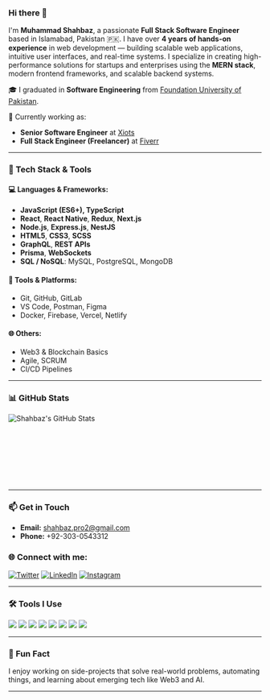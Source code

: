 ### Hi there 👋

I'm **Muhammad Shahbaz**, a passionate **Full Stack Software Engineer** based in Islamabad, Pakistan 🇵🇰. I have over **4 years of hands-on experience** in web development — building scalable web applications, intuitive user interfaces, and real-time systems. I specialize in creating high-performance solutions for startups and enterprises using the **MERN stack**, modern frontend frameworks, and scalable backend systems.

🎓 I graduated in **Software Engineering** from [Foundation University of Pakistan](https://www.fui.edu.pk/).

💼 Currently working as:
- **Senior Software Engineer** at [Xiots](https://xiots.com)
- **Full Stack Engineer (Freelancer)** at [Fiverr](https://www.fiverr.com/)

---

### 🚀 Tech Stack & Tools

#### 💻 Languages & Frameworks:
- **JavaScript (ES6+), TypeScript**
- **React**, **React Native**, **Redux**, **Next.js**
- **Node.js**, **Express.js**, **NestJS**
- **HTML5**, **CSS3**, **SCSS**
- **GraphQL**, **REST APIs**
- **Prisma**, **WebSockets**
- **SQL / NoSQL**: MySQL, PostgreSQL, MongoDB

#### 🔧 Tools & Platforms:
- Git, GitHub, GitLab
- VS Code, Postman, Figma
- Docker, Firebase, Vercel, Netlify

#### 🌐 Others:
- Web3 & Blockchain Basics
- Agile, SCRUM
- CI/CD Pipelines

---

### 📊 GitHub Stats

<img align="left" alt="Shahbaz's GitHub Stats" src="https://github-readme-stats.vercel.app/api?username=shahbazpro2&show_icons=true&bg_color=00000000)" />
<br /><br /><br /><br /><br /><br /><br /><br />

---

### 📫 Get in Touch

- **Email:** shahbaz.pro2@gmail.com  
- **Phone:** +92-303-0543312

### 🌐 Connect with me:

[![Twitter](https://img.shields.io/badge/Twitter-%231DA1F2.svg?style=flat&logo=twitter&logoColor=white)](https://twitter.com/shahbazpro2)
[![LinkedIn](https://img.shields.io/badge/LinkedIn-%230077B5.svg?style=flat&logo=linkedin&logoColor=white)](https://www.linkedin.com/in/shahbazpro2)
[![Instagram](https://img.shields.io/badge/Instagram-%23E4405F.svg?style=flat&logo=instagram&logoColor=white)](https://instagram.com/shahbazrock0321)

---

### 🛠️ Tools I Use

<p>
  <img src="https://img.shields.io/badge/VS%20Code-%23007ACC.svg?&style=flat&logo=visual-studio-code&logoColor=white" />
  <img src="https://img.shields.io/badge/Git-%23F05032.svg?&style=flat&logo=git&logoColor=white" />
  <img src="https://img.shields.io/badge/GitHub-%23121011.svg?&style=flat&logo=github&logoColor=white" />
  <img src="https://img.shields.io/badge/Node.js-%23339933.svg?&style=flat&logo=node.js&logoColor=white" />
  <img src="https://img.shields.io/badge/React-%2320232a.svg?&style=flat&logo=react&logoColor=%2361DAFB" />
  <img src="https://img.shields.io/badge/GraphQL-%23E10098.svg?&style=flat&logo=graphql&logoColor=white" />
  <img src="https://img.shields.io/badge/MongoDB-%2347A248.svg?&style=flat&logo=mongodb&logoColor=white" />
  <img src="https://img.shields.io/badge/MySQL-%2300f.svg?&style=flat&logo=mysql&logoColor=white" />
</p>

---

### 📌 Fun Fact
I enjoy working on side-projects that solve real-world problems, automating things, and learning about emerging tech like Web3 and AI.

---

